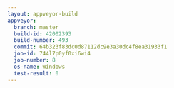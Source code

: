 ```yaml
---
layout: appveyor-build
appveyor:
  branch: master
  build-id: 42002393
  build-number: 493
  commit: 64b323f83dc0d87112dc9e3a30dc4f8ea31933f1
  job-id: 744l7p0yf0xi6wi4
  job-number: 8
  os-name: Windows
  test-result: 0
---
```

